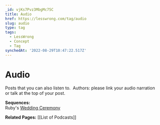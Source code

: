 ```yaml
---
_id: vjKs7Pvz3MbgMc75C
title: Audio
href: https://lesswrong.com/tag/audio
slug: audio
type: tag
tags:
  - LessWrong
  - Concept
  - Tag
synchedAt: '2022-08-29T10:47:22.517Z'
---
```

# Audio

Posts that you can also listen to.  Authors: please link your audio narration or talk at the top of your post.

**Sequences:**  
Ruby's [Wedding Ceremony](https://www.lesswrong.com/s/k2fboiMkdfbCdgFzx)

**Related Pages:** [[List of Podcasts]]